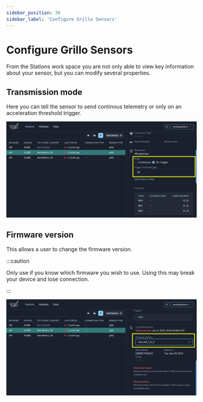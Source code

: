 ```yaml
---
sidebar_position: 30
sidebar_label: 'Configure Grillo Sensors'
---
```


# Configure Grillo Sensors
From the Stations work space you are not only able to view key information about your sensor, but you can modify several properties.

## Transmission mode
Here you can tell the sensor to send continous telemetry or only on an acceleration threshold trigger.

![Select station type](../img/ui-screens/on%20trigger.png)

## Firmware version
This allows a user to change the firmware version.

:::caution

Only use if you know which firmware you wish to use. Using this may break your device and lose connection.

:::

![Select station type](../img/ui-screens/firmware.png)